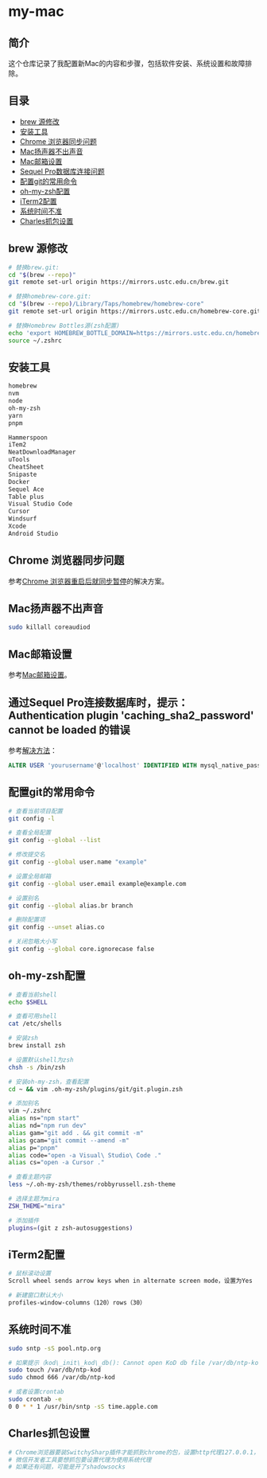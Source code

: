 # my-mac

## 简介

这个仓库记录了我配置新Mac的内容和步骤，包括软件安装、系统设置和故障排除。

## 目录

- [brew 源修改](#brew-源修改)
- [安装工具](#安装工具)
- [Chrome 浏览器同步问题](#Chrome-浏览器同步问题)
- [Mac扬声器不出声音](#Mac扬声器不出声音)
- [Mac邮箱设置](#Mac邮箱设置)
- [Sequel Pro数据库连接问题](#Sequel-Pro数据库连接问题)
- [配置git的常用命令](#配置git的常用命令)
- [oh-my-zsh配置](#oh-my-zsh配置)
- [iTerm2配置](#iTerm2配置)
- [系统时间不准](#系统时间不准)
- [Charles抓包设置](#Charles抓包设置)

## brew 源修改

```bash
# 替换brew.git:
cd "$(brew --repo)"
git remote set-url origin https://mirrors.ustc.edu.cn/brew.git

# 替换homebrew-core.git:
cd "$(brew --repo)/Library/Taps/homebrew/homebrew-core"
git remote set-url origin https://mirrors.ustc.edu.cn/homebrew-core.git

# 替换Homebrew Bottles源(zsh配置)
echo 'export HOMEBREW_BOTTLE_DOMAIN=https://mirrors.ustc.edu.cn/homebrew-bottles' >> ~/.zshrc
source ~/.zshrc
```

## 安装工具

```bash
homebrew
nvm
node
oh-my-zsh 
yarn
pnpm

Hammerspoon
iTem2
NeatDownloadManager
uTools
CheatSheet
Snipaste
Docker
Sequel Ace
Table plus
Visual Studio Code
Cursor
Windsurf
Xcode
Android Studio
```

## Chrome 浏览器同步问题

参考[Chrome 浏览器重启后就同步暂停](https://github.com/techial1042/Blog/issues/26)的解决方案。

## Mac扬声器不出声音

```bash
sudo killall coreaudiod
```

## Mac邮箱设置

参考[Mac邮箱设置](https://www.crifan.com/mac_use_mail_to_receive_tencent_enterprise_email/)。

## 通过Sequel Pro连接数据库时，提示：Authentication plugin 'caching_sha2_password' cannot be loaded 的错误

参考[解决方法](https://stackoverflow.com/questions/49194719/authentication-plugin-caching-sha2-password-cannot-be-loaded)：

```sql
ALTER USER 'yourusername'@'localhost' IDENTIFIED WITH mysql_native_password BY 'yourpassword';
```

## 配置git的常用命令

```bash
# 查看当前项目配置
git config -l

# 查看全局配置
git config --global --list

# 修改提交名
git config --global user.name "example"

# 设置全局邮箱
git config --global user.email example@example.com

# 设置别名
git config --global alias.br branch

# 删除配置项
git config --unset alias.co

# 关闭忽略大小写
git config --global core.ignorecase false
```

## oh-my-zsh配置

```bash
# 查看当前shell
echo $SHELL

# 查看可用shell
cat /etc/shells

# 安装zsh
brew install zsh

# 设置默认shell为zsh
chsh -s /bin/zsh

# 安装oh-my-zsh，查看配置
cd ~ && vim .oh-my-zsh/plugins/git/git.plugin.zsh

# 添加别名
vim ~/.zshrc
alias ns="npm start"
alias nd="npm run dev"
alias gam="git add . && git commit -m"
alias gcam="git commit --amend -m"
alias p="pnpm"
alias code="open -a Visual\ Studio\ Code ."
alias cs="open -a Cursor ."

# 查看主题内容
less ~/.oh-my-zsh/themes/robbyrussell.zsh-theme

# 选择主题为mira
ZSH_THEME="mira"

# 添加插件
plugins=(git z zsh-autosuggestions)
```

## iTerm2配置

```bash
# 鼠标滚动设置
Scroll wheel sends arrow keys when in alternate screen mode，设置为Yes

# 新建窗口默认大小
profiles-window-columns（120）rows（30）
```

## 系统时间不准

```bash
sudo sntp -sS pool.ntp.org

# 如果提示（kod\_init\_kod\_db(): Cannot open KoD db file /var/db/ntp-kod: No such file or directory）错误，执行：
sudo touch /var/db/ntp-kod
sudo chmod 666 /var/db/ntp-kod

# 或者设置crontab
sudo crontab -e
0 0 * * 1 /usr/bin/sntp -sS time.apple.com
```

## Charles抓包设置

```bash
# Chrome浏览器要装SwitchySharp插件才能抓到chrome的包，设置http代理127.0.0.1，端口8888
# 微信开发者工具要想抓包要设置代理为使用系统代理
# 如果还有问题，可能是开了shadowsocks
```
